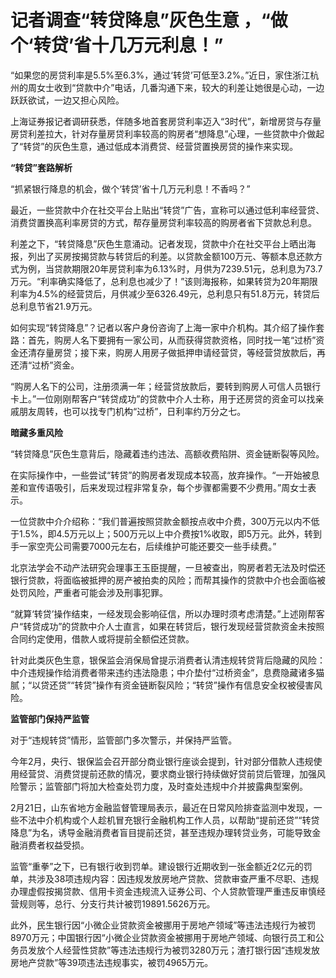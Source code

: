 # 记者调查“转贷降息”灰色生意 ，“做个‘转贷’省十几万元利息！”

“如果您的房贷利率是5.5%至6.3%，通过‘转贷’可低至3.2%。”近日，家住浙江杭州的周女士收到“贷款中介”电话，几番沟通下来，较大的利差让她很是心动，一边跃跃欲试，一边又担心风险。

上海证券报记者调研获悉，伴随多地首套房贷利率迈入“3时代”，新增房贷与存量房贷利差拉大，针对存量房贷利率较高的购房者“想降息”心理，一些贷款中介做起了“转贷”的灰色生意，通过低成本消费贷、经营贷置换房贷的操作来实现。

**“转贷”套路解析**

“抓紧银行降息的机会，做个‘转贷’省十几万元利息！不香吗？”

最近，一些贷款中介在社交平台上贴出“转贷”广告，宣称可以通过低利率经营贷、消费贷置换高利率房贷的方式，帮存量房贷利率较高的购房者省下贷款总利息。

利差之下，“转贷降息”灰色生意涌动。记者发现，贷款中介在社交平台上晒出海报，列出了买房按揭贷款与转贷后的利差。以贷款金额100万元、等额本息还款方式为例，当贷款期限20年房贷利率为6.13%时，月供为7239.51元，总利息为73.7万元。“利率确实降低了，总利息也减少了！”该则海报称，如果转贷为20年期限利率为4.5%的经营贷后，月供减少至6326.49元，总利息只有51.8万元，转贷后总利息节省21.9万元。

如何实现“转贷降息”？记者以客户身份咨询了上海一家中介机构。其介绍了操作套路：首先，购房人名下要拥有一家公司，从而获得贷款资格，同时找一笔“过桥”资金还清存量房贷；接下来，购房人用房子做抵押申请经营贷，等经营贷放款后，再还清“过桥”资金。

“购房人名下的公司，注册须满一年；经营贷放款后，要转到购房人可信人员银行卡上。”一位刚刚帮客户“转贷成功”的贷款中介人士称，用于还房贷的资金可以找亲戚朋友周转，也可以找专门机构“过桥”，日利率约万分之七。

**暗藏多重风险**

“转贷降息”灰色生意背后，隐藏着违约违法、高额收费陷阱、资金链断裂等风险。

在实际操作中，一些尝试“转贷”的购房者发现成本较高，放弃操作。“一开始被息差和宣传语吸引，后来发现过程非常复杂，每个步骤都需要不少费用。”周女士表示。

一位贷款中介介绍称：“我们普遍按照贷款金额按点收中介费，300万元以内不低于1.5%，即4.5万元以上；500万元以上中介费按1%收取，即5万元。此外，转到手一家空壳公司需要7000元左右，后续维护可能还要交一些手续费。”

北京法学会不动产法研究会理事王玉臣提醒，一旦被查出，购房者若无法及时偿还银行贷款，将面临被抵押的房产被拍卖的风险；而帮其操作的贷款中介也会面临被处罚风险，严重者可能会涉及刑事犯罪。

“就算‘转贷’操作结束，一经发现会影响征信，所以办理时须考虑清楚。”上述刚帮客户“转贷成功”的贷款中介人士直言，如果在转贷后，银行发现经营贷款资金未按照合同约定使用，借款人或将提前全额偿还贷款。

针对此类灰色生意，银保监会消保局曾提示消费者认清违规转贷背后隐藏的风险：中介违规操作给消费者带来违约违法隐患；中介垫付“过桥资金”，息费隐藏诸多猫腻；“以贷还贷”“转贷”操作有资金链断裂风险；“转贷”操作有信息安全权被侵害风险。

**监管部门保持严监管**

对于“违规转贷”情形，监管部门多次警示，并保持严监管。

今年2月，央行、银保监会召开部分商业银行座谈会提到，针对部分借款人违规使用经营贷、消费贷提前还款的情况，要求商业银行持续做好贷前贷后管理，加强风险警示；监管部门将加大检查处罚力度，及时查处违规中介并披露典型案例。

2月21日，山东省地方金融监督管理局表示，最近在日常风险排查监测中发现，一些不法中介机构或个人趁机冒充银行金融机构工作人员，以帮助“提前还贷”“转贷降息”为名，诱导金融消费者盲目提前还贷，甚至违规办理转贷业务，可能导致金融消费者权益受损。

监管“重拳”之下，已有银行收到罚单。建设银行近期收到一张金额近2亿元的罚单，共涉及38项违规内容：因违规发放房地产贷款、贷款审查严重不尽职、违规办理虚假按揭贷款、信用卡资金违规流入证券公司、个人贷款管理严重违反审慎经营规则等，总行、分支行共计被罚19891.5626万元。

此外，民生银行因“小微企业贷款资金被挪用于房地产领域”等违法违规行为被罚8970万元；中国银行因“小微企业贷款资金被挪用于房地产领域、向银行员工和公务员发放个人经营性贷款”等违法违规行为被罚3280万元；渣打银行因“违规发放房地产贷款”等39项违法违规事实，被罚4965万元。

